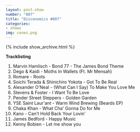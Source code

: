 ```yaml
---
layout: post-show
number: "007"
title: "Disconomics #007"
categories:
- shows
img: cones.png
---
```


{% include show_archive.html %}

**Tracklisting**

1. Marvin Hamlisch - Bond 77 - The James Bond Theme
1. Dego & Kaidi - Moths In Wallets (Ft. Mr Mensah)
1. Romare - Roots
1. Soichi Terada & Shinichiro Yokota - Got To Be Real
1. Alexander O'Neal - (What Can I Say) To Make You Love Me
1. Stevens & Foster - I Want To Be Love
1. Pender Street Steppers - Golden Garden
1. YSE Saint Laur'ant - Warm Wind Brewing (Beards EP)
1. Chaka Khan - What Cha' Gonna Do for Me
1. Kano - Can't Hold Back Your Lovin'
1. James Bedford - Happy Music
1. Kenny Bobien - Let me show you
